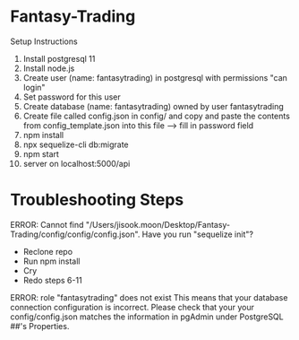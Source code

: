 # Fantasy-Trading

Setup Instructions
  1. Install postgresql 11
  2. Install node.js
  3. Create user (name: fantasytrading) in postgresql with permissions "can login"
  4. Set password for this user
  5. Create database (name: fantasytrading) owned by user fantasytrading
  6. Create file called config.json  in config/ and copy and paste the contents from config_template.json into this file --> fill in password field
  7. npm install
  8. npx sequelize-cli db:migrate
  8. npm start
  9. server on localhost:5000/api
  
  # Troubleshooting Steps
  ERROR: Cannot find "/Users/jisook.moon/Desktop/Fantasy-Trading/config/config/config.json". Have you run "sequelize init"?
  - Reclone repo
  - Run npm install
  - Cry
  - Redo steps 6-11
  
  ERROR: role "fantasytrading" does not exist
  This means that your database connection configuration is incorrect. Please check that your your config/config.json matches   the information in pgAdmin under PostgreSQL ##'s Properties.
